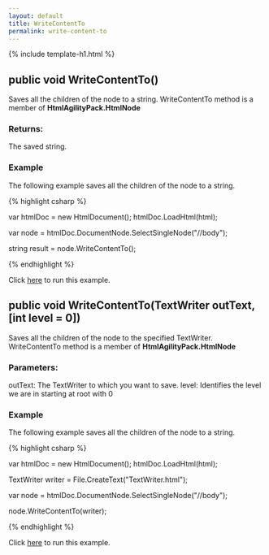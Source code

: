 ```yaml
---
layout: default
title: WriteContentTo
permalink: write-content-to
---
```


{% include template-h1.html %}

## public void WriteContentTo()

Saves all the children of the node to a string. WriteContentTo method is a member of **HtmlAgilityPack.HtmlNode**

### Returns:

The saved string.

### Example

The following example saves all the children of the node to a string.

{% highlight csharp %}

var htmlDoc = new HtmlDocument();
htmlDoc.LoadHtml(html);

var node = htmlDoc.DocumentNode.SelectSingleNode("//body");
		
string result = node.WriteContentTo();

{% endhighlight %}

Click [here](https://dotnetfiddle.net/mLxVJz) to run this example.

## public void WriteContentTo(TextWriter outText, [int level = 0])

Saves all the children of the node to the specified TextWriter. WriteContentTo method is a member of **HtmlAgilityPack.HtmlNode**

### Parameters:

outText: The TextWriter to which you want to save.
level: Identifies the level we are in starting at root with 0

### Example

The following example saves all the children of the node to a string.

{% highlight csharp %}

var htmlDoc = new HtmlDocument();
htmlDoc.LoadHtml(html);

TextWriter writer = File.CreateText("TextWriter.html");
		
var node = htmlDoc.DocumentNode.SelectSingleNode("//body");

node.WriteContentTo(writer);

{% endhighlight %}

Click [here](https://dotnetfiddle.net/SscjAW) to run this example.

